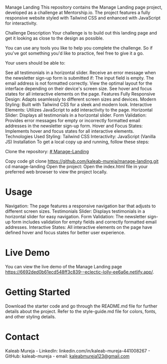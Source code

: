 Manage Landing
This repository contains the Manage Landing page project, developed as a challenge at Mentorship.io. The project features a fully responsive website styled with Tailwind CSS and enhanced with JavaScript for interactivity.

Challenge Description
Your challenge is to build out this landing page and get it looking as close to the design as possible.

You can use any tools you like to help you complete the challenge. So if you've got something you'd like to practice, feel free to give it a go.

Your users should be able to:

See all testimonials in a horizontal slider.
Receive an error message when the newsletter sign-up form is submitted if:
The input field is empty.
The email address is not formatted correctly.
View the optimal layout for the interface depending on their device's screen size.
See hover and focus states for all interactive elements on the page.
Features
Fully Responsive Design: Adapts seamlessly to different screen sizes and devices.
Modern Styling: Built with Tailwind CSS for a sleek and modern look.
Interactive Elements: Utilizes JavaScript to add interactivity to the page.
Horizontal Slider: Displays all testimonials in a horizontal slider.
Form Validation: Provides error messages for empty or incorrectly formatted email addresses in the newsletter sign-up form.
Hover and Focus States: Implements hover and focus states for all interactive elements.
Technologies Used
Styling: Tailwind CSS
Interactivity: JavaScript (Vanilla JS)
Installation
To get a local copy up and running, follow these steps:

Clone the repository: [# Manage-Landing](https://github.com/kaleab-mureja/Manage-Landing.git)


Copy code
git clone https://github.com/kaleab-mureja/manage-landing.git
cd manage-landing
Open the project:
Open the index.html file in your preferred web browser to view the project locally.

# Usage
Navigation: The page features a responsive navigation bar that adjusts to different screen sizes.
Testimonials Slider: Displays testimonials in a horizontal slider for easy navigation.
Form Validation: The newsletter sign-up form includes validation for empty fields and correctly formatted email addresses.
Interactive States: All interactive elements on the page have defined hover and focus states for better user experience.
# Live Demo
You can view the live demo of the Manage Landing page https://6692ded0b61ecd548ff3c839--eclectic-lolly-ee6a6e.netlify.app/.

# Getting Started
Download the starter code and go through the README.md file for further details about the project.
Refer to the style-guide.md file for colors, fonts, and other styling details.

# Contact
Kaleab Mureja - LinkedIn: linkedin.com/in/kaleab-mureja-441008267  - GitHub: kaleab-mureja - email: kaleabmureja123@gmail.com
